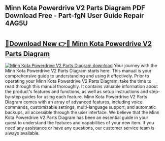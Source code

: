 ## Minn Kota Powerdrive V2 Parts Diagram PDF Download Free - Part-fgN User Guide Repair 4AG5U

# <h2><a href="http://dfk0mpo.blite.top/?on=Minn+Kota+Powerdrive+V2+Parts+Diagram">🔗Download New 👉🔴 Minn Kota Powerdrive V2 Parts Diagram</a></h2>

[![Minn Kota Powerdrive V2 Parts Diagram download](https://i.imgur.com/lujVjoI.png)](http://dfk0mpo.blite.top/?on=Minn+Kota+Powerdrive+V2+Parts+Diagram)
Your journey with the Minn Kota Powerdrive V2 Parts Diagram starts here. This manual is your comprehensive guide to understanding and using it effectively. Prior to operating your Minn Kota Powerdrive V2 Parts Diagram, take the time to read through this manual thoroughly. It contains valuable information about the product's features and functions, as well as setup instructions and step-by-step guides for using each feature. Minn Kota Powerdrive V2 Parts Diagram comes with an array of advanced features, including voice commands, customizable settings, multi-language support, and automatic backups, all accessible through the user interface. We believe that the Minn Kota Powerdrive V2 Parts Diagram has been an essential guide in your quest to understand the features and capabilities of your new item. If you need any assistance or have any questions, our customer service team is always available.
